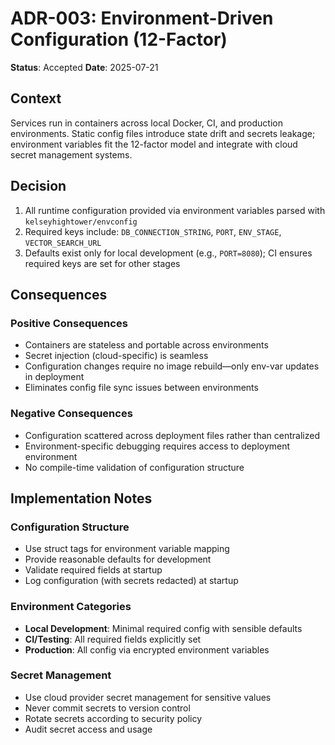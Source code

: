 # ADR-003: Environment-Driven Configuration (12-Factor)

**Status**: Accepted
**Date**: 2025-07-21

## Context

Services run in containers across local Docker, CI, and production environments. Static config files introduce state drift and secrets leakage; environment variables fit the 12-factor model and integrate with cloud secret management systems.

## Decision

1. All runtime configuration provided via environment variables parsed with `kelseyhightower/envconfig`
2. Required keys include: `DB_CONNECTION_STRING`, `PORT`, `ENV_STAGE`, `VECTOR_SEARCH_URL`
3. Defaults exist only for local development (e.g., `PORT=8080`); CI ensures required keys are set for other stages

## Consequences

### Positive Consequences
- Containers are stateless and portable across environments
- Secret injection (cloud-specific) is seamless
- Configuration changes require no image rebuild—only env-var updates in deployment
- Eliminates config file sync issues between environments

### Negative Consequences
- Configuration scattered across deployment files rather than centralized
- Environment-specific debugging requires access to deployment environment
- No compile-time validation of configuration structure

## Implementation Notes

### Configuration Structure
- Use struct tags for environment variable mapping
- Provide reasonable defaults for development
- Validate required fields at startup
- Log configuration (with secrets redacted) at startup

### Environment Categories
- **Local Development**: Minimal required config with sensible defaults
- **CI/Testing**: All required fields explicitly set
- **Production**: All config via encrypted environment variables

### Secret Management
- Use cloud provider secret management for sensitive values
- Never commit secrets to version control
- Rotate secrets according to security policy
- Audit secret access and usage
